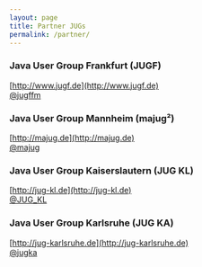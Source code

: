 ```yaml
---
layout: page
title: Partner JUGs
permalink: /partner/
---
```


### Java User Group Frankfurt (JUGF)

<i class="fa fa-home"></i> [http://www.jugf.de](http://www.jugf.de)  
<i class="fa fa-twitter"></i> [@jugffm](https://twitter.com/jugffm)


### Java User Group Mannheim (majug²)

<i class="fa fa-home"></i> [http://majug.de](http://majug.de)  
<i class="fa fa-twitter"></i> [@majug](https://twitter.com/majug)


### Java User Group Kaiserslautern (JUG KL)

<i class="fa fa-home"></i> [http://jug-kl.de](http://jug-kl.de)  
<i class="fa fa-twitter"></i> [@JUG_KL](https://twitter.com/JUG_KL)


### Java User Group Karlsruhe (JUG KA)

<i class="fa fa-home"></i> [http://jug-karlsruhe.de](http://jug-karlsruhe.de)  
<i class="fa fa-twitter"></i> [@jugka](https://twitter.com/jugka)
